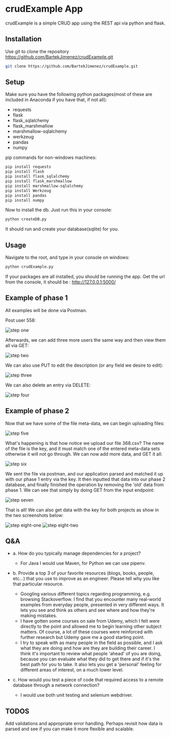 # crudExample App

crudExample is a simple CRUD app using the REST api via python and flask. 

## Installation

Use git to clone the repository https://github.com/BartekJimenez/crudExample.git

```bash
git clone https://github.com/BartekJimenez/crudExample.git
```

## Setup

Make sure you have the following python packages(most of these are included in Anaconda if you have that, if not all):
- requests
- flask
- flask_sqlalchemy
- flask_marshmallow
- marshmallow-sqlalchemy
- werkzeug
- pandas
- numpy

pip commands for non-windows machines:
```bash
pip install requests
pip install flask
pip install flask_sqlalchemy
pip install flask_marshmallow
pip install marshmallow-sqlalchemy
pip install Werkzeug
pip install pandas
pip install numpy
```

Now to install the db. Just run this in your console:

```bash
python createDB.py
```

It should run and create your database(sqlite) for you.

## Usage



Navigate to the root, and type in your console on windows:
```bash
python crudExample.py

```

If your packages are all installed, you should be running the app. Get the url from the console, it should be : http://127.0.0.1:5000/


## Example of phase 1

All examples will be done via Postman.

Post user 558:

![step one](images/post-1-input.png)

Afterwards, we can add three more users the same way and then view them all via GET:

![step two](images/get-1-input.png)

We can also use PUT to edit the description (or any field we desire to edit):

![step three](images/put-1-input.png)

We can also delete an entry via DELETE:

![step four](images/delete-1-input.png)

## Example of phase 2

Now that we have some of the file meta-data, we can begin uploading files:

![step five](images/post-1-upload.png)

What's happening is that how notice we upload our file 368.csv? The name of the file is the key, and it must match one of the entered meta-data sets otherwise it will not go through. We can now add more data, and GET it all:

![step six](images/get-1-upload.png)

We sent the file via postman, and our application parsed and matched it up with our phase 1 entry via the key. It then inputted that data into our phase 2 database, and finally finished the operation by removing the 'old' data from phase 1. We can see that simply by doing GET from the input endpoint:


![step seven](images/get-2-input.png)

That is all! We can also get data with the key for both projects as show in the two screenshots below:

![step eight-one](images/getspec-1-input.png)
![step eight-two](images/getspec-1-upload.png)

## Q&A
* a. How do you typically manage dependencies for a project? 

  * For Java I would use Maven, for Python we can use pipenv.

* b. Provide a top 3 of your favorite resources (blogs, books, people, etc...) that you use to improve as an engineer. Please tell why you like that particular resource. 

  * Googling various different topics regarding programming, e.g. browsing Stackoverflow. I find that you encounter many real-world examples from everyday people, presented in very different ways. It lets you see and think as others and see where and how they're making mistakes. 
  * I have gotten some courses on sale from Udemy, which I felt were directly to the point and allowed me to begin learning other subject matters. Of course, a lot of these courses were reinforced with further research but Udemy gave me a good starting point.
  * I try to speak with as many people in the field as possible, and I ask what they are doing and how are they are building their career. I think it's important to review what people 'ahead' of you are doing, because you can evaluate what they did to get there and if it's the best path for you to take. It also lets you get a 'personal' feeling for different areas of interest, on a much lower level.  


* c. How would you test a piece of code that required access to a remote database through a network connection?
  * I would use both unit testing and selenium webdriver. 

## TODOS

Add validations and appropriate error handling. Perhaps revisit how data is parsed and see if you can make it more flexible and scalable. 

